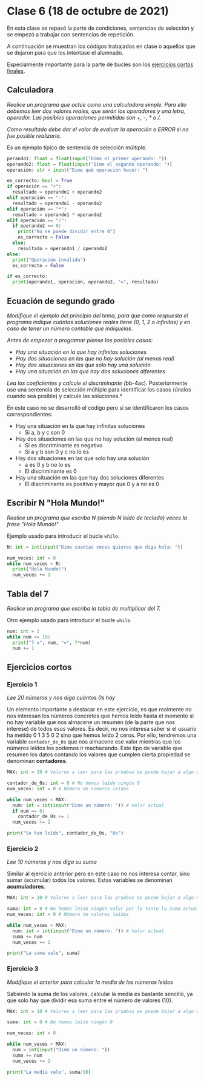 # Clase 6 (18 de octubre de 2021)

En esta clase se repasó la parte de condiciones, sentencias de selección y se empezó a trabajar con sentencias de repetición.

A continuación se muestran los códigos trabajados en clase o aquellos que se dejaron para que los intentase el alumnado.

Especialmente importante para la parte de bucles son los [ejercicios cortos finales](#ejercicios-cortos).

## Calculadora

*Realice un programa que actúe como una calculadora simple. Para ello debemos leer dos valores reales, que serán los operadores y una letra, operador. Las posibles operaciones permitidas son +, -, \* o /.*

*Como resultado debe dar el valor de evaluar la operación o ERROR si no fue posible realizarla.*

Es un ejemplo típico de sentencia de selección múltiple.

```python
perando1: float = float(input("Dime el primer operando: "))
operando2: float = float(input("Dime el segundo operando: "))
operación: str = input("Dime qué operación hacer: ")

es_correcto: bool = True
if operación == "+":
  resultado = operando1 + operando2
elif operación == "-":
  resultado = operando1 - operando2
elif operación == "*":
  resultado = operando1 * operando2
elif operación == "/":
  if operando2 == 0:
    print("No se puede dividir entre 0")
    es_correcto = False
  else:
    resultado = operando1 / operando2
else:
  print("Operación inválida")
  es_correcto = False

if es_correcto:
  print(operando1, operación, operando2, "=", resultado)
```

## Ecuación de segundo grado

*Modifique el ejemplo del principio del tema, para que como respuesta el programa indique cuántas soluciones reales tiene (0, 1, 2 o infinitas) y en caso de tener un número contable que indíquelas.*

*Antes de empezar a programar piense los posibles casos:*
* *Hay una situación en la que hay infinitas soluciones*
* *Hay dos situaciones en las que no hay solución (al menos real)*
* *Hay dos situaciones en las que solo hay una solución*
* *Hay una situación en las que hay dos soluciones diferentes*

*Lea los coeficientes y calcule el discriminante (b*b-4ac). Posteriormente use una sentencia de selección múltiple para identificar los casos (únalos cuando sea posible) y calcule las soluciones.*

En este caso no se desarrolló el código pero si se identificaron los casos correspondientes:
* Hay una situación en la que hay infinitas soluciones
    * Si a, b y c son 0
* Hay dos situaciones en las que no hay solución (al menos real)
    * Si es discriminante es negativo
    * Si a y b son 0 y c no lo es
* Hay dos situaciones en las que solo hay una solución
    * a es 0 y b no lo es
    * El discriminante es 0
* Hay una situación en las que hay dos soluciones diferentes
    * El discriminante es positivo y mayor que 0 y a no es 0

## Escribir N "Hola Mundo!"

*Realice un programa que escriba N (siendo N leído de teclado) veces la frase "Hola Mundo!"*

Ejemplo usado para introducir el bucle `while`.

```python
N: int = int(input("Dime cuantas veces quieres que diga hola: "))

num_veces: int = 0
while num_veces < N:
  print("Hola Mundo!")
  num_veces += 1
```

## Tabla del 7

*Realice un programa que escriba la tabla de multiplicar del 7.*

Otro ejemplo usado para introducir el bucle `while`.

```python
num: int = 1
while num <= 10:
  print("7 x", num, "=", 7*num)
  num += 1
```

## Ejercicios cortos

### Ejercicio 1
*Lee 20 números y nos diga cuántos 0s hay*

Un elemento importante a destacar en este ejercicio, es que realmente no nos interesan los números concretos que hemos leído hasta el momento si no hay variable que nos almacene un resumen (de la parte que nos interese) de todos esos valores. Es decir, no nos interesa saber si el usuario ha metido 0 1 3 5 0 2 sino que hemos leído 2 ceros. Por ello, tendremos una variable `contador_de_0s` que nos almacene ese valor mientras que los números leídos los podemos ir machacando. Este tipo de variable que resumen los datos contando los valores que cumplen cierta propiedad se denominan **contadores**.

```python
MAX: int = 20 # Valores a leer para las pruebas se puede bajar a algo más manejable (3 o 4)

contador_de_0s: int = 0 # No hemos leído ningún 0
num_veces: int = 0 # Número de números leídos

while num_veces < MAX:
  num: int = int(input("Dime un número: ")) # Valor actual
  if num == 0:
    contador_de_0s += 1
  num_veces += 1

print("Se han leído", contador_de_0s, "0s")
```


### Ejercicio 2
*Lee 10 números y nos diga su suma*

Similar al ejercicio anterior pero en este caso no nos interesa contar, sino sumar (acumular) todos los valores. Estas variables se denominan **acumuladores**.

```python
MAX: int = 10 # Valores a leer para las pruebas se puede bajar a algo más manejable (3 o 4)

suma: int = 0 # No hemos leído ningún valor por lo tanto la suma actual es 0
num_veces: int = 0 # Número de valores leídos

while num_veces < MAX:
  num: int = int(input("Dime un número: ")) # Valor actual
  suma += num
  num_veces += 1

print("La suma vale", suma)
```

### Ejercicio 3
*Modifique el anterior para calcular la media de los números leídos*

Sabiendo la suma de los valores, calcular la media es bastante sencillo, ya que solo hay que dividir esa suma entre el número de valores (10).

```python
MAX: int = 10 # Valores a leer para las pruebas se puede bajar a algo más manejable (3 o 4)

suma: int = 0 # No hemos leído ningún 0

num_veces: int = 0

while num_veces < MAX:
  num = int(input("Dime un número: "))
  suma += num
  num_veces += 1

print("La media vale", suma/10)
```


